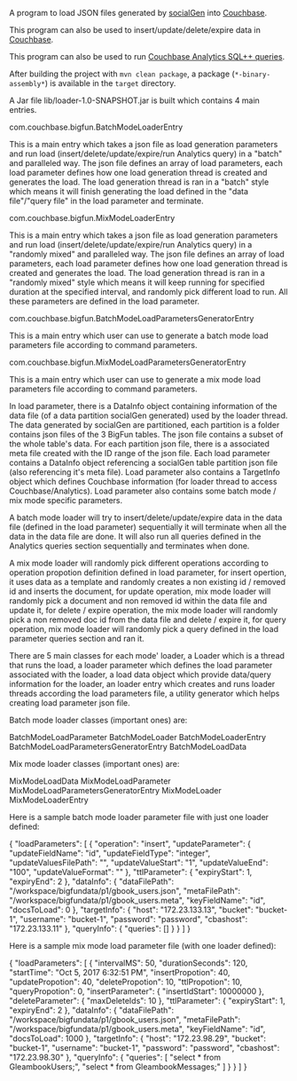 A program to load JSON files generated by 
[socialGen](https://github.com/huiwangcouchbase/socialGen.git) into 
[Couchbase](http://www.couchbase.com/).

This program can also be used to insert/update/delete/expire data in [Couchbase](http://www.couchbase.com/). 

This program can also be used to run [Couchbase Analytics SQL++ queries](https://developer.couchbase.com/documentation/server/4.5/analytics/1_intro.html).

After building the project with `mvn clean package`, a package (`*-binary-assembly*`) is available in the `target` directory.

A Jar file lib/loader-1.0-SNAPSHOT.jar is built which contains 4 main entries.

com.couchbase.bigfun.BatchModeLoaderEntry

This is a main entry which takes a json file as load generation parameters and run load (insert/delete/update/expire/run Analytics query) in a "batch" and paralleled way. 
The json file defines an array of load parameters, each load parameter defines how one load generation thread is created and generates the load. 
The load generation thread is ran in a "batch" style which means it will finish generating the load defined in the "data file"/"query file" in the load parameter and terminate.  

com.couchbase.bigfun.MixModeLoaderEntry

This is a main entry which takes a json file as load generation parameters and run load (insert/delete/update/expire/run Analytics query) in a "randomly mixed" and paralleled way.
The json file defines an array of load parameters, each load parameter defines how one load generation thread is created and generates the load. 
The load generation thread is ran in a "randomly mixed" style which means it will keep running for specified duration at the specified interval, and randomly pick different load to run. All these parameters are defined in the load parameter. 
 
com.couchbase.bigfun.BatchModeLoadParametersGeneratorEntry

This is a main entry which user can use to generate a batch mode load parameters file according to command parameters.

com.couchbase.bigfun.MixModeLoadParametersGeneratorEntry

This is a main entry which user can use to generate a mix mode load parameters file according to command parameters.

In load parameter, there is a DataInfo object containing information of the data file (of a data partition socialGen generated) used by the loader thread. 
The data generated by socialGen are partitioned, each partition is a folder contains json files of the 3 BigFun tables. The json file contains a subset of the whole table's data. 
For each partition json file, there is a associated meta file created with the ID range of the json file. Each load parameter contains a DataInfo object referencing a socialGen table partition json file (also referencing it's meta file).
Load parameter also contains a TargetInfo object which defines Couchbase information (for loader thread to access Couchbase/Analytics). Load parameter also contains some batch mode / mix mode specific parameters.

A batch mode loader will try to insert/delete/update/expire data in the data file (defined in the load parameter) sequentially it will terminate when all the data in the data file are done. It will also run all queries defined in the Analytics queries section sequentially and terminates when done.

A mix mode loader will randomly pick different operations according to operation propotion definition defined in load parameter, for insert opertion, it uses data as a template and randomly creates a non existing id / removed id and inserts the document, for update operation, mix mode loader will randomly pick a document and non removed id within the data file and update it, for delete / expire operation, the mix mode loader will randomly pick a non removed doc id from the data file and delete / expire it, for query operation, mix mode loader will randomly pick a query defined in the load parameter queries section and ran it.   

There are 5 main classes for each mode' loader, a Loader which is a thread that runs the load, a loader parameter which defines the load parameter associated with the loader, a load data object which provide data/query information for the loader, an loader entry which creates and runs loader threads according the load parameters file, a utility generator which helps creating load parameter json file.

Batch mode loader classes (important ones) are:

BatchModeLoadParameter
BatchModeLoader
BatchModeLoaderEntry
BatchModeLoadParametersGeneratorEntry
BatchModeLoadData

Mix mode loader classes (important ones) are:

MixModeLoadData
MixModeLoadParameter
MixModeLoadParametersGeneratorEntry
MixModeLoader
MixModeLoaderEntry

Here is a sample batch mode loader parameter file with just one loader defined:

{
  "loadParameters": [
    {
      "operation": "insert",
      "updateParameter": {
        "updateFieldName": "id",
        "updateFieldType": "integer",
        "updateValuesFilePath": "",
        "updateValueStart": "1",
        "updateValueEnd": "100",
        "updateValueFormat": ""
      },
      "ttlParameter": {
        "expiryStart": 1,
        "expiryEnd": 2
      },
      "dataInfo": {
        "dataFilePath": "/workspace/bigfundata/p1/gbook_users.json",
        "metaFilePath": "/workspace/bigfundata/p1/gbook_users.meta",
        "keyFieldName": "id",
        "docsToLoad": 0
      },
      "targetInfo": {
        "host": "172.23.133.13",
        "bucket": "bucket-1",
        "username": "bucket-1",
        "password": "password",
        "cbashost": "172.23.133.11"
      },
      "queryInfo": {
        "queries": []
      }
    }
  ]
}

Here is a sample mix mode load parameter file (with one loader defined):

{
  "loadParameters": [
    {
      "intervalMS": 50,
      "durationSeconds": 120,
      "startTime": "Oct 5, 2017 6:32:51 PM",
      "insertPropotion": 40,
      "updatePropotion": 40,
      "deletePropotion": 10,
      "ttlPropotion": 10,
      "queryPropotion": 0,
      "insertParameter": {
        "insertIdStart": 10000000
      },
      "deleteParameter": {
        "maxDeleteIds": 10
      },
      "ttlParameter": {
        "expiryStart": 1,
        "expiryEnd": 2
      },
      "dataInfo": {
        "dataFilePath": "/workspace/bigfundata/p1/gbook_users.json",
        "metaFilePath": "/workspace/bigfundata/p1/gbook_users.meta",
        "keyFieldName": "id",
        "docsToLoad": 1000
      },
      "targetInfo": {
        "host": "172.23.98.29",
        "bucket": "bucket-1",
        "username": "bucket-1",
        "password": "password",
        "cbashost": "172.23.98.30"
      },
      "queryInfo": {
        "queries": [
          "select * from GleambookUsers;",
          "select * from GleambookMessages;"
        ]
      }
    }
  ]
}
 



